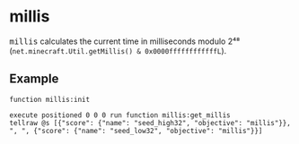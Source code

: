 # millis

<samp>millis</samp> calculates the current time in milliseconds modulo 2⁴⁸ (`net.minecraft.Util.getMillis() & 0x0000ffffffffffffL`).

## Example

```mcfunction
function millis:init

execute positioned 0 0 0 run function millis:get_millis
tellraw @s [{"score": {"name": "seed_high32", "objective": "millis"}}, ", ", {"score": {"name": "seed_low32", "objective": "millis"}}]
```
